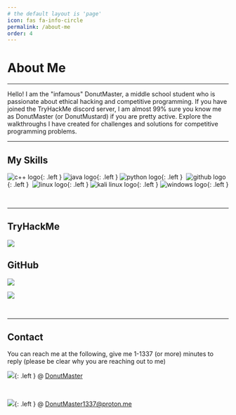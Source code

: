 ```yaml
---
# the default layout is 'page'
icon: fas fa-info-circle
permalink: /about-me
order: 4
---
```


# About Me

---

Hello! I am the "infamous" DonutMaster, a middle school student who is passionate about ethical hacking and competitive programming. If you have joined the TryHackMe discord server, I am almost 99% sure you know me as DonutMaster (or DonutMustard) if you are pretty active. Explore the walkthroughs I have created for challenges and solutions for competitive programming problems.

---

## My Skills

![c++ logo](https://img.shields.io/badge/C++-%2300599C.svg?logo=c%2B%2B&logoColor=white){: .left }
![java logo](https://img.shields.io/badge/Java-%23ED8B00.svg?logo=openjdk&logoColor=white){: .left }
![python logo](https://img.shields.io/badge/Python-3776AB?logo=python&logoColor=fff){: .left } 
![github logo](https://img.shields.io/badge/GitHub-000?logo=github&logoColor=fff){: .left } 
![linux logo](https://img.shields.io/badge/Linux-FCC624?logo=linux&logoColor=black){: .left }
![kali linux logo](https://img.shields.io/badge/Kali%20Linux-557C94?logo=kalilinux&logoColor=fff){: .left }
![windows logo](https://custom-icon-badges.demolab.com/badge/Windows-0078D6?logo=windows11&logoColor=white){: .left }

<br>

---

## TryHackMe

![](https://tryhackme-badges.s3.amazonaws.com/DonutMaster.png)

## GitHub

![](https://github-readme-stats.vercel.app/api/top-langs/?username=DonutMaster&layout=compact&theme=tokyonight&hide_border=true)

![](https://github-readme-stats.vercel.app/api?username=DonutMaster&show_icons=true&theme=tokyonight&hide_border=true)

<br>

---

## Contact

You can reach me at the following, give me 1-1337 (or more) minutes to reply (please be clear why you are reaching out to me)

![](https://img.shields.io/badge/discord-5865F2?logo=discord&logoColor=white){: .left } @ [DonutMaster](https://discord.com/users/987259301506736149)

<br>

![](https://img.shields.io/badge/Proton%20Mail-6D4AFF?logo=protonmail&logoColor=fff){: .left } @ [DonutMaster1337@proton.me](mailto:DonutMaster1337@proton.me)

